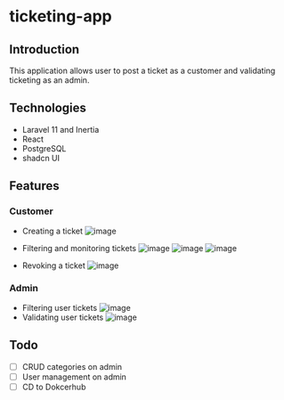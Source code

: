 # ticketing-app
## Introduction 
This application allows user to post a ticket as a customer and validating ticketing as an admin. 

## Technologies
- Laravel 11 and Inertia
- React
- PostgreSQL
- shadcn UI

## Features 
### Customer
- Creating a ticket
  ![image](https://github.com/user-attachments/assets/3cb00917-ddde-4070-af7e-180e607a0d5a)

- Filtering and monitoring tickets
  ![image](https://github.com/user-attachments/assets/8756c57e-07a9-4231-bb54-ea59bbdeda1b)
  ![image](https://github.com/user-attachments/assets/0a073866-9bf9-4966-b181-b2c078642dc9)
  ![image](https://github.com/user-attachments/assets/2d05915e-1f39-42d0-99e6-9878444f7db2)

- Revoking a ticket
  ![image](https://github.com/user-attachments/assets/f8da2cb4-ff71-40fa-bc50-c2ac6ef673c9)

### Admin
- Filtering user tickets
  ![image](https://github.com/user-attachments/assets/c0e62e26-de24-4eba-98dc-31f255678db0)
- Validating user tickets
  ![image](https://github.com/user-attachments/assets/6551f3c5-2705-4170-9ada-0d8960b10e0b)

## Todo
- [ ] CRUD categories on admin
- [ ] User management on admin
- [ ] CD to Dokcerhub
